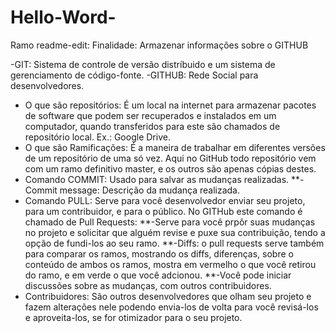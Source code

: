 # Hello-Word-
Ramo readme-edit: Finalidade: Armazenar informações sobre o GITHUB

-GIT: Sistema de controle de versão distríbuido e um sistema de gerenciamento de código-fonte.
-GITHUB: Rede Social para desenvolvedores.
- O que são repositórios: É um local na internet para armazenar pacotes de software que podem ser recuperados e instalados em um computador, quando transferidos para este são chamados de repositório local. Ex.: Google Drive.
- O que são Ramificações: É a maneira de trabalhar em diferentes versões de um repositório de uma só vez. Aqui no GitHub todo repositório vem com um ramo definitivo master, e os outros são apenas cópias destes.
- Comando COMMIT: Usado para salvar as mudanças realizadas.
        **-Commit message: Descrição da mudança realizada.
- Comando PULL: Serve para você desenvolvedor enviar seu projeto, para um contribuidor, e para o público. No GITHub este comando é chamado de Pull Requests:
                        **-Serve para você prpôr suas mudanças no projeto e solicitar que alguém revise e puxe sua contribuição, tendo a opção de fundi-los ao seu ramo.
                        **-Diffs: o pull requests serve também para comparar os ramos, mostrando os diffs, diferenças, sobre o conteúdo de ambos os ramos, mostra em vermelho o que você retirou do ramo, e em verde o que você adcionou.
                        **-Você pode iniciar discussões sobre as mudanças, com outros contribuidores.
- Contribuidores: São outros desenvolvedores que olham seu projeto e fazem alterações nele podendo envia-los de volta para você revisá-los e aproveita-los, se for otimizador para o seu projeto.
